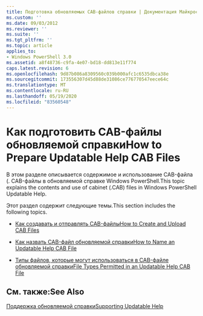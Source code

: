 ```yaml
---
title: Подготовка обновляемых CAB-файлов справки | Документация Майкрософт
ms.custom: ''
ms.date: 09/03/2012
ms.reviewer: ''
ms.suite: ''
ms.tgt_pltfrm: ''
ms.topic: article
applies_to:
- Windows PowerShell 3.0
ms.assetid: a8f48736-c9fa-4e07-bd18-dd813e11f774
caps.latest.revision: 6
ms.openlocfilehash: 9d87b086a8309560c039b000afc1c6535dbca38e
ms.sourcegitcommit: 173556307d45d88de31086ce776770547eece64c
ms.translationtype: MT
ms.contentlocale: ru-RU
ms.lasthandoff: 05/19/2020
ms.locfileid: "83560548"
---
```

# <a name="how-to-prepare-updatable-help-cab-files"></a><span data-ttu-id="66b83-102">Как подготовить CAB-файлы обновляемой справки</span><span class="sxs-lookup"><span data-stu-id="66b83-102">How to Prepare Updatable Help CAB Files</span></span>

<span data-ttu-id="66b83-103">В этом разделе описывается содержимое и использование CAB-файла (. CAB-файлы в обновляемой справке Windows PowerShell.</span><span class="sxs-lookup"><span data-stu-id="66b83-103">This topic explains the contents and use of cabinet (.CAB) files in Windows PowerShell Updatable Help.</span></span>

<span data-ttu-id="66b83-104">Этот раздел содержит следующие темы.</span><span class="sxs-lookup"><span data-stu-id="66b83-104">This section includes the following topics.</span></span>

- [<span data-ttu-id="66b83-105">Как создавать и отправлять CAB-файлы</span><span class="sxs-lookup"><span data-stu-id="66b83-105">How to Create and Upload CAB Files</span></span>](./how-to-create-and-upload-cab-files.md)

- [<span data-ttu-id="66b83-106">Как назвать CAB-файл обновляемой справки</span><span class="sxs-lookup"><span data-stu-id="66b83-106">How to Name an Updatable Help CAB File</span></span>](./how-to-name-an-updatable-help-cab-file.md)

- [<span data-ttu-id="66b83-107">Типы файлов, которые могут использоваться в CAB-файле обновляемой справки</span><span class="sxs-lookup"><span data-stu-id="66b83-107">File Types Permitted in an Updatable Help CAB File</span></span>](./file-types-permitted-in-an-updatable-help-cab-file.md)

## <a name="see-also"></a><span data-ttu-id="66b83-108">См. также:</span><span class="sxs-lookup"><span data-stu-id="66b83-108">See Also</span></span>

[<span data-ttu-id="66b83-109">Поддержка обновляемой справки</span><span class="sxs-lookup"><span data-stu-id="66b83-109">Supporting Updatable Help</span></span>](./supporting-updatable-help.md)
